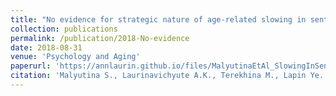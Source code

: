 ```yaml
---
title: "No evidence for strategic nature of age-related slowing in sentence processing"
collection: publications
permalink: /publication/2018-No-evidence
date: 2018-08-31
venue: 'Psychology and Aging'
paperurl: 'https://annlaurin.github.io/files/MalyutinaEtAl_SlowingInSentenceProcessing_accepted.pdf'
citation: 'Malyutina S., Laurinavichyute A.K., Terekhina M., Lapin Ye. &quot;No evidence for strategic nature of age-related slowing in sentence processing.&quot; <i>Psychology and Aging</i>, in press.'
---
```

